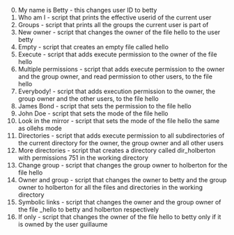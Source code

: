 0. My name is Betty - this changes user ID to betty
1. Who am I - script that prints the effective userid of the current user
2. Groups - script that prints all the groups the current user is part of
3. New owner - script that changes the owner of the file hello to the user betty
4. Empty - script that creates an empty file called hello
5. Execute - script that adds execute permission to the owner of the file hello
6. Multiple permissions - script that adds execute permission to the owner and the group owner, and read permission to other users, to the file hello
7. Everybody! - script that adds execution permission to the owner, the group owner and the other users, to the file hello
8. James Bond - script that sets the permission to the file hello
9. John Doe - script that sets the mode of the file hello  
10. Look in the mirror - script that sets the mode of the file hello the same as ollehs mode
11. Directories - script that adds execute permission to all subdirectories of the current directory for the owner, the group owner and all other users
12. More directories - script that creates a directory called dir_holberton with permissions 751 in the working directory
13. Change group -  script that changes the group owner to holberton for the file hello
14. Owner and group - script that changes the owner to betty and the group owner to holberton for all the files and directories in the working directory
15. Symbolic links - script that changes the owner and the group owner of the file _hello to betty and holberton respectively
16. If only - script that changes the owner of the file hello to betty only if it is owned by the user guillaume